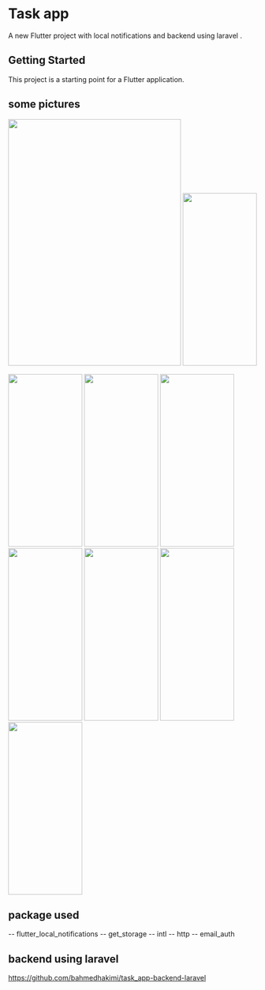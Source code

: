 # Task app 

A new Flutter project with local notifications and backend using laravel  .

## Getting Started

This project is a starting point for a Flutter application.
## some pictures 
<img src="https://user-images.githubusercontent.com/37004365/154082567-841ad100-d7ea-4334-8277-c6439c8aba2e.jpg" width="350" height="500"> <img src="https://user-images.githubusercontent.com/37004365/154082603-7673d558-d3d3-4950-a80a-589dc5c87f96.jpg" width="150" height="350">

<img src="https://user-images.githubusercontent.com/37004365/154082612-17a56be8-e6d9-4b00-91a0-8170ce19ebf2.jpg" width="150" height="350">
<img src="https://user-images.githubusercontent.com/37004365/154082634-de14ca6d-0217-45d0-b1ee-527d6dad56a3.jpg" width="150" height="350">
<img src="https://user-images.githubusercontent.com/37004365/154082648-2807d3b2-8fb3-480b-9aa3-145d3b0283b5.jpg" width="150" height="350">
<img src="https://user-images.githubusercontent.com/37004365/154082669-8fcbb456-91ec-4452-bb11-6eeff9ffe4d2.jpg" width="150" height="350">
<img src="https://user-images.githubusercontent.com/37004365/154082684-161d4237-68eb-48ec-8f15-99e26ad00406.jpg" width="150" height="350">
<img src="https://user-images.githubusercontent.com/37004365/154089222-d9dd61c7-bdcb-4b2f-a9dc-db7f9827bee6.jpg" width="150" height="350">
<img src="https://user-images.githubusercontent.com/37004365/154089209-efd72196-ec34-4834-b3c8-a93d64af82fb.jpg" width="150" height="350">





## package used
-- flutter_local_notifications
-- get_storage
-- intl
-- http
-- email_auth

## backend using laravel 
https://github.com/bahmedhakimi/task_app-backend-laravel

